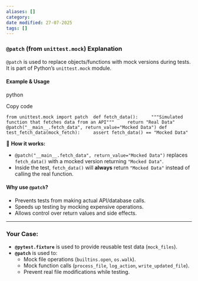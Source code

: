 ```yaml
---
aliases: []
category: 
date modified: 27-07-2025
tags: []
---
```

### **`@patch` (from `unittest.mock`) Explanation**

`@patch` is used to replace objects/functions with mock versions during tests. It is part of Python’s `unittest.mock` module.

#### **Example & Usage**

python

Copy code

`from unittest.mock import patch  def fetch_data():     """Simulated function that fetches data from an API"""     return "Real Data"  @patch("__main__.fetch_data", return_value="Mocked Data") def test_fetch_data(mock_fetch):     assert fetch_data() == "Mocked Data"`

🔹 **How it works:**

- `@patch("__main__.fetch_data", return_value="Mocked Data")` replaces `fetch_data()` with a mocked version returning `"Mocked Data"`.
- Inside the test, `fetch_data()` will **always** return `"Mocked Data"` instead of calling the real function.

#### **Why use `@patch`?**

- Prevents tests from making actual API/database calls.
- Speeds up testing by mocking expensive operations.
- Allows control over return values and side effects.

---

### **Your Case:**

- **`@pytest.fixture`** is used to provide reusable test data (`mock_files`).
- **`@patch`** is used to:
    - Mock file operations (`builtins.open`, `os.walk`).
    - Mock function calls (`process_file`, `log_action`, `write_updated_file`).
    - Prevent real file modifications while testing.